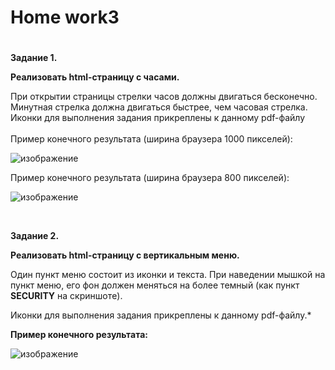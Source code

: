 # <b>Home work3</b>

#

<b>Задание 1.</b><br>

<p><b>Реализовать html-страницу с часами.</b></p>
При открытии страницы стрелки часов должны двигаться бесконечно. Минутная стрелка должна двигаться быстрее, чем часовая стрелка. Иконки для выполнения задания прикреплены к данному pdf-файлу<br>
<br>
Пример конечного результата (ширина браузера 1000 пикселей):<br>

![изображение](https://user-images.githubusercontent.com/108996479/232050118-46b0f24b-4613-40b0-ae27-b7c2c6ea1bbb.png)

Пример конечного результата (ширина браузера 800 пикселей):<br>

![изображение](https://user-images.githubusercontent.com/108996479/232050149-abbeb0d6-aceb-4cda-bcfc-0379702571b1.png)

<br>


<b>Задание 2.</b><br>

<p><b>Реализовать html-страницу с вертикальным меню.</b></p>
<p>Один пункт меню состоит из иконки и текста. При наведении мышкой на пункт меню, его фон должен меняться на более темный (как пункт <b>SECURITY</b> на скриншотe).</p>
<p>Иконки для выполнения задания прикреплены к данному pdf-файлу.*</p>
<p><b>Пример конечного результата:</b></p>

![изображение](https://user-images.githubusercontent.com/108996479/232050050-d489f46f-0a40-4e5f-81a3-c5d2e1ece98f.png)
